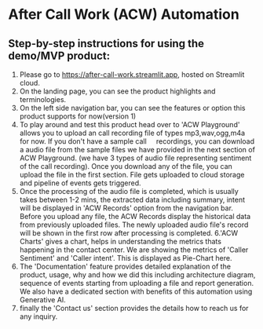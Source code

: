 # After Call Work (ACW) Automation
## Step-by-step instructions for using the demo/MVP product:
1. Please go to https://after-call-work.streamlit.app, hosted on Streamlit cloud.
2. On the landing page, you can see the product highlights and terminologies.
3. On the left side navigation bar, you can see the features or option this product supports for now(version 1)
4. To play around and test this product head over to 'ACW Playground' allows you to upload an call recording file of types mp3,wav,ogg,m4a for now. If you don't have a sample call     recordings, you can download a audio file from the sample files we have provided in the next section of ACW Playground. (we have 3 types of audio file representing sentiment of the call recording). Once you download any of the file, you can upload the file in the first section. File gets uploaded to cloud storage and pipeline of events gets triggered.
5. Once the processing of the audio file is completed, which is usually takes between 1-2 mins, the extracted data including summary, intent will be displayed in 'ACW Records' option from the navigation bar. Before you upload any file, the ACW Records display the historical data from previously uploaded files. The newly uploaded audio file's record will be shown in the first row after processing is completed.
6.'ACW Charts' gives a chart, helps in understanding the metrics thats happening in the contact center. We are showing the metrics of 'Caller Sentiment' and 'Caller intent'. This is displayed as Pie-Chart here.
7. The 'Documentation' feature provides detailed explanation of the product, usage, why and how we did this including architecture diagram, sequence of events starting from uploading a file and report generation. We also have a dedicated section with benefits of this automation using Generative AI.
8. finally the 'Contact us' section provides the details how to reach us for any inquiry.